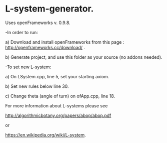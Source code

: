 # L-system-generator.

Uses openFrameworks v. 0.9.8. 

-In order to run: 

a) Download and install openFrameworks from this page : http://openframeworks.cc/download/ .

b) Generate project, and use this folder as your source (no addons needed).

-To set new L-system:

a) On LSystem.cpp, line 5, set your starting axiom.

b) Set new rules below line 30.

c) Change theta (angle of turn) on ofApp.cpp, line 18.

For more information about L-systems please see

http://algorithmicbotany.org/papers/abop/abop.pdf

or

https://en.wikipedia.org/wiki/L-system. 
